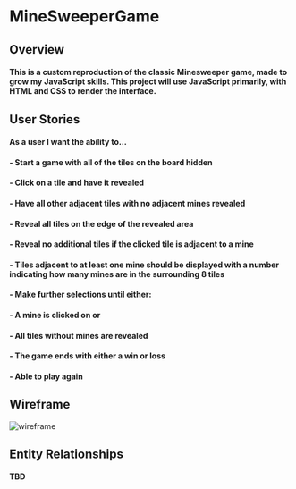 # MineSweeperGame
## Overview
#### This is a custom reproduction of the classic Minesweeper game, made to grow my JavaScript skills. This project will use JavaScript primarily, with HTML and CSS to render the interface.

## User Stories
#### As a user I want the ability to...
#### - Start a game with all of the tiles on the board hidden
#### - Click on a tile and have it revealed
#### - Have all other adjacent tiles with no adjacent mines revealed
#### - Reveal all tiles on the edge of the revealed area
#### - Reveal no additional tiles if the clicked tile is adjacent to a mine
#### - Tiles adjacent to at least one mine should be displayed with a number indicating how many mines are in the surrounding 8 tiles
#### - Make further selections until either:
#### - A mine is clicked on or
#### - All tiles without mines are revealed
#### - The game ends with either a win or loss
#### - Able to play again

## Wireframe
![wireframe](https://i.imgur.com/6Pb8mjl.png)

## Entity Relationships
#### TBD